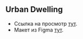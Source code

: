 ## Urban Dwelling

- Ссылка на просмотр [тут](https://Nick-V-i.github.io/Urban-Dwelling/).
- Макет из Figma [тут](https://www.figma.com/design/jUPeybAZc1N4Tx727n8ngD/%D0%A2%D0%B5%D1%81%D1%82%D0%BE%D0%B2%D0%BE%D0%B5-(Copy)?node-id=1-660&t=BdhQ060vh9BZshBE-0).
